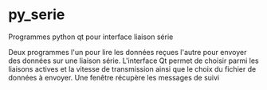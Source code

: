 # py_serie

Programmes python qt pour interface liaison série

Deux programmes l'un pour lire les données reçues l'autre pour envoyer des données sur une liaison série. L'interface Qt permet de choisir parmi les liaisons actives et la vitesse de transmission ainsi que le choix du fichier de données à envoyer.
Une fenêtre récupère les messages de suivi
